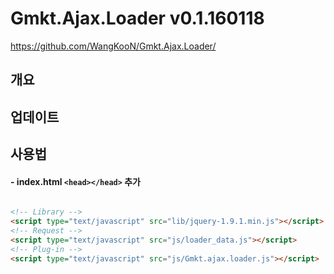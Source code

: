 # Gmkt.Ajax.Loader v0.1.160118
https://github.com/WangKooN/Gmkt.Ajax.Loader/

## 개요

## 업데이트

## 사용법

#### - index.html `<head></head>` 추가
```html

<!-- Library -->
<script type="text/javascript" src="lib/jquery-1.9.1.min.js"></script>
<!-- Request -->
<script type="text/javascript" src="js/loader_data.js"></script>
<!-- Plug-in -->
<script type="text/javascript" src="js/Gmkt.ajax.loader.js"></script>

```



